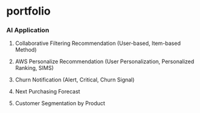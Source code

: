# portfolio

### AI Application

1. Collaborative Filtering Recommendation (User-based, Item-based Method)

2. AWS Personalize Recommendation (User Personalization, Personalized Ranking, SIMS)

3. Churn Notification (Alert, Critical, Churn Signal)

4. Next Purchasing Forecast

5. Customer Segmentation by Product

